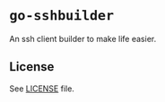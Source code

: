 # `go-sshbuilder`

An ssh client builder to make life easier.

## License

See [LICENSE](./LICENSE) file.
